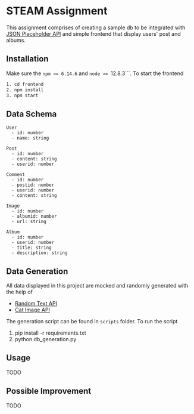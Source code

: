 # STEAM Assignment

This assignment comprises of creating a sample db to be integrated with [JSON Placeholder API](https://jsonplaceholder.typicode.com/) and simple frontend that display users' post and albums.

## Installation

Make sure the ```npm >= 6.14.6``` and ```node >= ```12.8.3```. To start the frontend

```bash
1. cd frontend
2. npm install
3. npm start
```

## Data Schema
```
User
  - id: number 
  - name: string 

Post
  - id: number 
  - content: string 
  - userid: number

Comment
  - id: number 
  - postid: number 
  - userid: number 
  - content: string 

Image
  - id: number 
  - albumid: number 
  - url: string 

Album 
  - id: number
  - userid: number 
  - title: string 
  - description: string
```

## Data Generation
All data displayed in this project are mocked and randomly generated with the help of
- [Random Text API](http://hipsum.co/api/?type=hipster-centric)
- [Cat Image API](https://api.thecatapi.com)

The generation script can be found in ```scripts``` folder. To run the script
1. pip install -r requirements.txt
2. python db_generation.py

## Usage
TODO

## Possible Improvement
TODO
